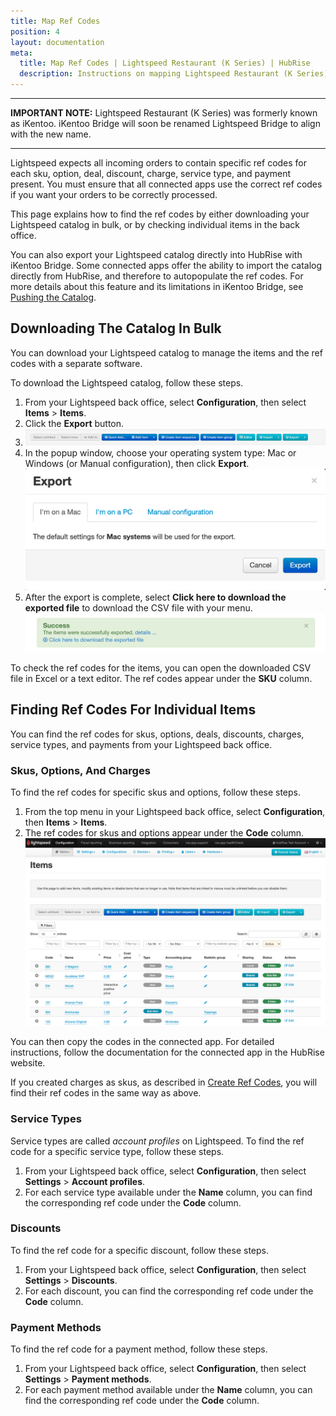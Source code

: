 ```yaml
---
title: Map Ref Codes
position: 4
layout: documentation
meta:
  title: Map Ref Codes | Lightspeed Restaurant (K Series) | HubRise
  description: Instructions on mapping Lightspeed Restaurant (K Series) product ref codes with other apps after connecting your EPOS with HubRise. Connect apps and synchronise your data.
---
```


---

**IMPORTANT NOTE:** Lightspeed Restaurant (K Series) was formerly known as iKentoo. iKentoo Bridge will soon be renamed Lightspeed Bridge to align with the new name.

---

Lightspeed expects all incoming orders to contain specific ref codes for each sku, option, deal, discount, charge, service type, and payment present. You must ensure that all connected apps use the correct ref codes if you want your orders to be correctly processed.

This page explains how to find the ref codes by either downloading your Lightspeed catalog in bulk, or by checking individual items in the back office.

You can also export your Lightspeed catalog directly into HubRise with iKentoo Bridge.
Some connected apps offer the ability to import the catalog directly from HubRise, and therefore to autopopulate the ref codes.
For more details about this feature and its limitations in iKentoo Bridge, see [Pushing the Catalog](/apps/ikentoo-lightspeed/pushing-catalog).

## Downloading The Catalog In Bulk

You can download your Lightspeed catalog to manage the items and the ref codes with a separate software.

To download the Lightspeed catalog, follow these steps.

1. From your Lightspeed back office, select **Configuration**, then select **Items** > **Items**.
1. Click the **Export** button.
1. ![Export button in the items page of the Lightspeed back office](../images/006-en-lightspeed-export-items.png)
1. In the popup window, choose your operating system type: Mac or Windows (or Manual configuration), then click **Export**.
   ![Choosing the operating system when exporting the catalog in Lightspeed](../images/007-en-lightspeed-system-choice.png)
1. After the export is complete, select **Click here to download the exported file** to download the CSV file with your menu.
   ![Download items CSV](../images/008-en-2x-lightspeed-download-csv.png)

To check the ref codes for the items, you can open the downloaded CSV file in Excel or a text editor. The ref codes appear under the **SKU** column.

## Finding Ref Codes For Individual Items

You can find the ref codes for skus, options, deals, discounts, charges, service types, and payments from your Lightspeed back office.

### Skus, Options, And Charges

To find the ref codes for specific skus and options, follow these steps.

1. From the top menu in your Lightspeed back office, select **Configuration**, then **Items** > **Items**.
1. The ref codes for skus and options appear under the **Code** column.
   ![](../images/009-en-lightspeed-skus-options-codes.png)

You can then copy the codes in the connected app. For detailed instructions, follow the documentation for the connected app in the HubRise website.

If you created charges as skus, as described in [Create Ref Codes](/apps/ikentoo-lightspeed/create-ref-codes#charges), you will find their ref codes in the same way as above.

### Service Types

Service types are called _account profiles_ on Lightspeed. To find the ref code for a specific service type, follow these steps.

1. From your Lightspeed back office, select **Configuration**, then select **Settings** > **Account profiles**.
1. For each service type available under the **Name** column, you can find the corresponding ref code under the **Code** column.

### Discounts

To find the ref code for a specific discount, follow these steps.

1. From your Lightspeed back office, select **Configuration**, then select **Settings** > **Discounts**.
1. For each discount, you can find the corresponding ref code under the **Code** column.

### Payment Methods

To find the ref code for a payment method, follow these steps.

1. From your Lightspeed back office, select **Configuration**, then select **Settings** > **Payment methods**.
1. For each payment method available under the **Name** column, you can find the corresponding ref code under the **Code** column.
